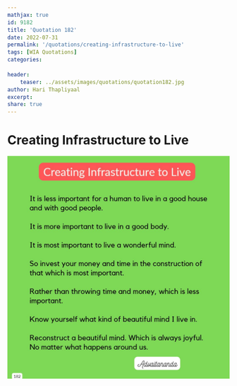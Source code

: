 ```yaml
---
mathjax: true
id: 9182
title: 'Quotation 182'
date: 2022-07-31
permalink: '/quotations/creating-infrastructure-to-live'
tags: [WIA Quotations] 
categories: 

header:
    teaser: ../assets/images/quotations/quotation182.jpg
author: Hari Thapliyaal 
excerpt:
share: true 
---
```


# Creating Infrastructure to Live

![Creating Infrastructure to Live](../assets/images/quotations/quotation182.jpg)
